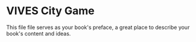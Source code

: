 # VIVES City Game

This file file serves as your book's preface, a great place to describe your book's content and ideas.

